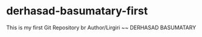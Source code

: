 # derhasad-basumatary-first
This is my first Git Repository
br
Author/Lirgiri ~~ DERHASAD BASUMATARY
